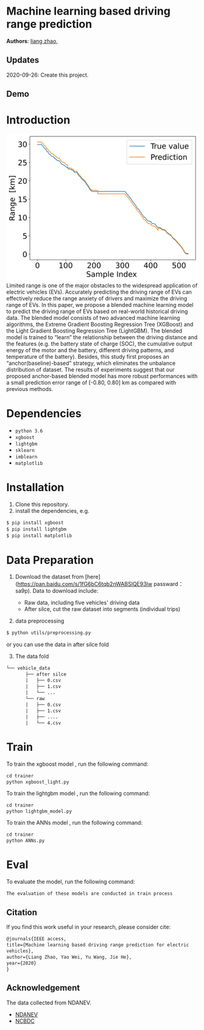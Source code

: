 # Machine learning based driving range prediction

**Authors**: [liang zhao](https://github.com/liangzhao123),

## Updates
2020-09-26: Create this project.

## Demo

# Introduction
![model](https://github.com/liangzhao123/range_prediction/blob/master/doc/results_ture_vs_pred.jpg)
Limited range is one of the major obstacles to the widespread application of electric vehicles (EVs). Accurately predicting the driving range of EVs can effectively reduce the range anxiety of drivers and maximize the driving range of EVs. In this paper, we propose a blended machine learning model to predict the driving range of EVs based on real-world historical driving data. The blended model consists of two advanced machine learning algorithms, the Extreme Gradient Boosting Regression Tree (XGBoost) and the Light Gradient Boosting Regression Tree (LightGBM). The blended model is trained to “learn” the relationship between the driving distance and the features (e.g. the battery state of charge (SOC), the cumulative output energy of the motor and the battery, different driving patterns, and temperature of the battery). Besides, this study first proposes an “anchor(baseline)-based” strategy, which eliminates the unbalance distribution of dataset. The results of experiments suggest that our proposed anchor-based blended model has more robust performances with a small prediction error range of [-0.80, 0.80] km as compared with previous methods.

# Dependencies
- `python 3.6`
- `xgboost` 
- `lightgbm`
- `sklearn`
- `imblearn`
- `matplotlib` 

# Installation
1. Clone this repository.
2. install the dependencies, e.g.
```bash
$ pip install xgboost
$ pip install lightgbm
$ pip install matplotlib
```

# Data Preparation
1. Download the  dataset from [here](https://pan.baidu.com/s/1fG6bC6tqb2nWABSlQE93lw 
                                     passward：sa9p). Data to download include:
    * Raw data, including five vehicles' driving data
    * After silce, cut the raw dataset into segments (individual trips)

2. data preprocessing

```bash
$ python utils/preprocessing.py
```
or you can use the data in after silce fold


3. The data fold
```plain
└── vehicle_data
       ├── after silce  
       |   ├── 0.csv
       |   ├── 1.csv
       |   └── ...
       └── raw  
       |   ├── 0.csv
       |   ├── 1.csv
       |   ├── ....
       |   └── 4.csv
```

# Train
To train the xgboost model , run the following command:
```
cd trainer
python xgboost_light.py
```
To train the lightgbm model , run the following command:
```
cd trainer
python lightgbm_model.py
```
To train the ANNs model , run the following command:
```
cd trainer
python ANNs.py
```
# Eval
To evaluate the model, run the following command:
```
The evaluation of these models are conducted in train process
```
## Citation
If you find this work useful in your research, please consider cite:
```
@journals{IEEE access,
title={Machine learning based driving range prediction for electric vehicles},
author={Liang Zhao, Yao Wei, Yu Wang, Jie He},
year={2020}
}
```

## Acknowledgement
The data collected from NDANEV.
* [NDANEV](http://www.ndanev.com/) 
* [NCBDC](http://www.ncbdc.top/)


